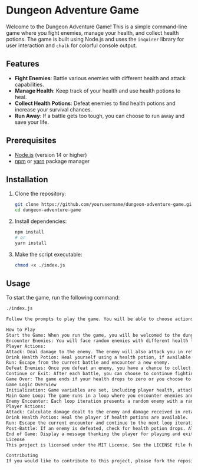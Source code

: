 # Dungeon Adventure Game

Welcome to the Dungeon Adventure Game! This is a simple command-line game where you fight enemies, manage your health, and collect health potions. The game is built using Node.js and uses the `inquirer` library for user interaction and `chalk` for colorful console output.

## Features

- **Fight Enemies**: Battle various enemies with different health and attack capabilities.
- **Manage Health**: Keep track of your health and use health potions to heal.
- **Collect Health Potions**: Defeat enemies to find health potions and increase your survival chances.
- **Run Away**: If a battle gets too tough, you can choose to run away and save your life.

## Prerequisites

- [Node.js](https://nodejs.org/) (version 14 or higher)
- [npm](https://www.npmjs.com/get-npm) or [yarn](https://yarnpkg.com/getting-started/install) package manager

## Installation

1. Clone the repository:

   ```sh
   git clone https://github.com/yourusername/dungeon-adventure-game.git
   cd dungeon-adventure-game
   ```

2. Install dependencies:

   ```sh
   npm install
   # or
   yarn install
   ```

3. Make the script executable:
   ```sh
   chmod +x ./index.js
   ```

## Usage

To start the game, run the following command:

```sh
./index.js

Follow the prompts to play the game. You will be able to choose actions such as attacking enemies, drinking health potions, or running away.

How to Play
Start the Game: When you run the game, you will be welcomed to the dungeon.
Encounter Enemies: You will face random enemies with different health levels.
Player Actions:
Attack: Deal damage to the enemy. The enemy will also attack you in return.
Drink Health Potion: Heal yourself using a health potion, if available.
Run: Escape from the current battle and encounter a new enemy.
Defeat Enemies: Once you defeat an enemy, you have a chance to collect health potions.
Continue or Exit: After each battle, you can choose to continue fighting or exit the dungeon.
Game Over: The game ends if your health drops to zero or you choose to exit the dungeon.
Game Logic Overview
Initialization: Game variables are set, including player health, attack damage, and enemies.
Main Game Loop: The game runs in a loop where you encounter enemies and choose actions until you decide to exit or your health reaches zero.
Enemy Encounter: Each loop iteration presents a random enemy with a random health value.
Player Actions:
Attack: Calculate damage dealt to the enemy and damage received in retaliation.
Drink Health Potion: Heal the player if health potions are available.
Run: Escape the current encounter and continue to the next loop iteration.
Post-Battle: If an enemy is defeated, check for health potion drops. Allow the player to choose to continue or exit.
End of Game: Display a message thanking the player for playing and exit the game loop.
License
This project is licensed under the MIT License. See the LICENSE file for details.

Contributing
If you would like to contribute to this project, please fork the repository and submit a pull request. We welcome all contributions!

```
